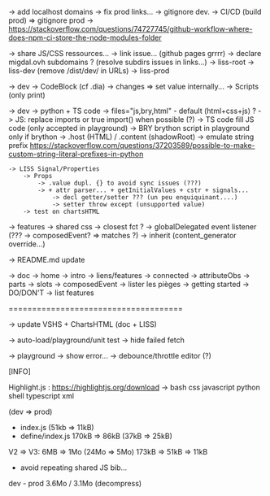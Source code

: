 -> add localhost domains
-> fix prod links...
-> gitignore dev.
-> CI/CD (build prod) => gitignore prod
    -> https://stackoverflow.com/questions/74727745/github-workflow-where-does-npm-ci-store-the-node-modules-folder

-> share JS/CSS ressources...
    -> link issue... (github pages grrrr)
    -> declare migdal.ovh subdomains ? (resolve subdirs issues in links...)
        -> liss-root
        -> liss-dev    (remove /dist/dev/ in URLs)
        -> liss-prod

-> dev
    -> CodeBlock (cf .dia)
        -> changes => set value internally...
    -> Scripts   (only print)

-> dev
    -> python + TS code
        -> files="js,bry,html" - default (html+css+js) ?
        -> JS: replace imports or true import() when possible (?)
        -> TS code fill JS code (only accepted in playground)
        -> BRY brython script in playground only if brython
            -> .host (HTML) / .content (shadowRoot)
            -> emulate string prefix
                https://stackoverflow.com/questions/37203589/possible-to-make-custom-string-literal-prefixes-in-python

    -> LISS Signal/Properties
        -> Props
            -> .value dupl. {} to avoid sync issues (???)
            -> + attr parser... + getInitialValues + cstr + signals...
                -> decl getter/setter ??? (un peu enquiquinant....)
                -> setter throw except (unsupported value)
        -> test on chartsHTML

-> features
    -> shared css
    -> closest fct ?
    -> globalDelegated event listener (??? -> composedEvent? => matches ?)
    -> inherit (content_generator override...)

-> README.md update

-> doc
    -> home
        -> intro
        -> liens/features
            -> connected
            -> attributeObs
            -> parts
            -> slots
            -> composedEvent
        -> lister les pièges
	-> getting started
        -> DO/DON'T
        -> list features

=====================================

-> update VSHS + ChartsHTML (doc + LISS)

-> auto-load/playground/unit test
    -> hide failed fetch

-> playground
    -> show error...
    -> debounce/throttle editor (?)

[INFO]

Highlight.js : https://highlightjs.org/download
    -> bash css javascript python shell typescript xml

(dev => prod)
- index.js (51kb => 11kB)
- define/index.js 170kB => 86kB (37kB => 25kB)

V2 => V3: 6MB => 1Mo (24Mo => 5Mo)
    173kB => 51kB => 11kB
- avoid repeating shared JS bib...

dev - prod 3.6Mo / 3.1Mo (decompress)